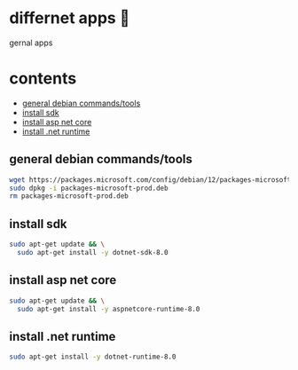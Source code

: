 <!-- omit in toc -->
# differnet apps 🥎

gernal apps

<!-- omit in toc -->
# contents

- [general debian commands/tools](#general-debian-commandstools)
- [install sdk](#install-sdk)
- [install asp net core](#install-asp-net-core)
- [install .net runtime](#install-net-runtime)

## general debian commands/tools

``` sh
wget https://packages.microsoft.com/config/debian/12/packages-microsoft-prod.deb -O packages-microsoft-prod.deb
sudo dpkg -i packages-microsoft-prod.deb
rm packages-microsoft-prod.deb
```

## install sdk

``` sh
sudo apt-get update && \
  sudo apt-get install -y dotnet-sdk-8.0
```

## install asp net core

```sh
sudo apt-get update && \
  sudo apt-get install -y aspnetcore-runtime-8.0
```

## install .net runtime

```sh
sudo apt-get install -y dotnet-runtime-8.0
```
